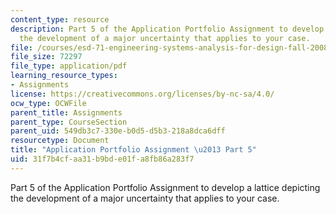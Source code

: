 ```yaml
---
content_type: resource
description: Part 5 of the Application Portfolio Assignment to develop a lattice depicting
  the development of a major uncertainty that applies to your case.
file: /courses/esd-71-engineering-systems-analysis-for-design-fall-2008/31f7b4cfaa31b9bde01fa8fb86a283f7_ap_assn5.pdf
file_size: 72297
file_type: application/pdf
learning_resource_types:
- Assignments
license: https://creativecommons.org/licenses/by-nc-sa/4.0/
ocw_type: OCWFile
parent_title: Assignments
parent_type: CourseSection
parent_uid: 549db3c7-330e-b0d5-d5b3-218a8dca6dff
resourcetype: Document
title: "Application Portfolio Assignment \u2013 Part 5"
uid: 31f7b4cf-aa31-b9bd-e01f-a8fb86a283f7
---
```

Part 5 of the Application Portfolio Assignment to develop a lattice depicting the development of a major uncertainty that applies to your case.